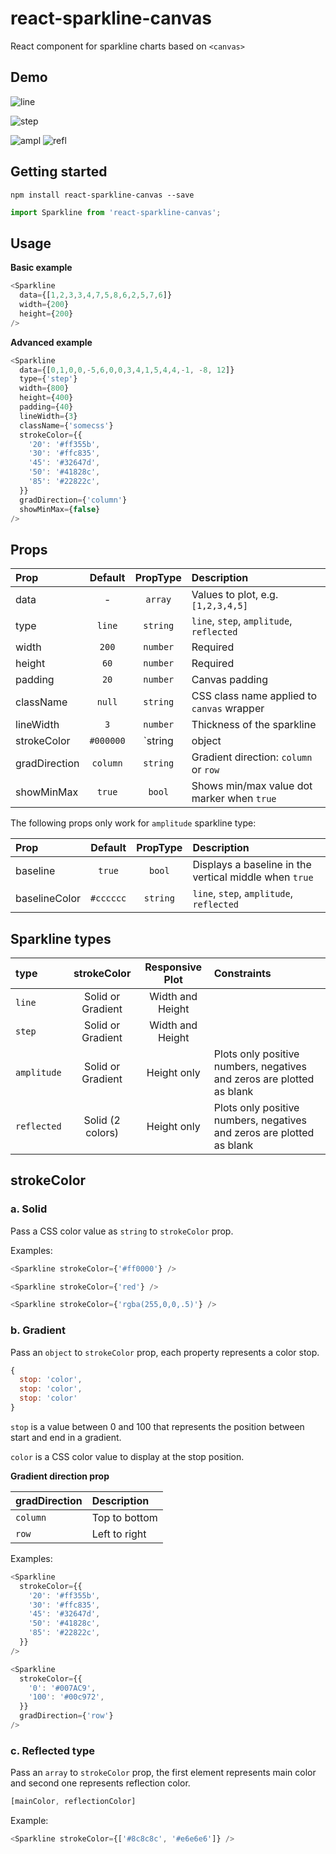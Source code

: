 # react-sparkline-canvas

React component for sparkline charts based on `<canvas>`

## Demo

![line](http://i.imgur.com/tUHDyyI.png)

![step](http://i.imgur.com/8fEJ4dl.png)

![ampl](http://i.imgur.com/JYUHlFy.png)
![refl](http://i.imgur.com/wasC0Nu.png)


## Getting started

```
npm install react-sparkline-canvas --save
```
```js
import Sparkline from 'react-sparkline-canvas';
```


## Usage

**Basic example**
```js
<Sparkline
  data={[1,2,3,3,4,7,5,8,6,2,5,7,6]}
  width={200}
  height={200}
/>
```

**Advanced example**
```js
<Sparkline
  data={[0,1,0,0,-5,6,0,0,3,4,1,5,4,4,-1, -8, 12]}
  type={'step'}
  width={800}
  height={400}
  padding={40}
  lineWidth={3}
  className={'somecss'}   
  strokeColor={{
    '20': '#ff355b',
    '30': '#ffc835',
    '45': '#32647d',
    '50': '#41828c',
    '85': '#22822c',
  }}
  gradDirection={'column'}
  showMinMax={false}
/>
```


## Props

| Prop | Default | PropType | Description |
| :--- | :-----: | :------: | :---------- |
| data | - | `array` | Values to plot, e.g. `[1,2,3,4,5]` |
| type | `line` | `string` | `line`, `step`, `amplitude`, `reflected` |
| width | `200` | `number` | Required |
| height | `60` | `number` | Required |
| padding | `20` | `number` | Canvas padding |
| className | `null` | `string` | CSS class name applied to `canvas` wrapper |
| lineWidth | `3` | `number` | Thickness of the sparkline |
| strokeColor | `#000000` | `string | object | array` | See [strokeColor](#strokecolor) |
| gradDirection | `column` | `string` | Gradient direction: `column` or `row` |
| showMinMax | `true` | `bool` | Shows min/max value dot marker when `true` |

The following props only work for `amplitude` sparkline type:

| Prop | Default | PropType | Description |
| :--- | :-----: | :------: | :---------- |
| baseline | `true` | `bool` | Displays a baseline in the vertical middle when `true` |
| baselineColor | `#cccccc` | `string` | `line`, `step`, `amplitude`, `reflected` |


## Sparkline types

| type | strokeColor | Responsive Plot | Constraints |
| :--- | :---------: | :-------------: | :---------- |
| `line` | Solid or Gradient | Width and Height |
| `step` | Solid or Gradient | Width and Height |
| `amplitude` | Solid or Gradient | Height only | Plots only positive numbers, negatives and zeros are plotted as blank |
| `reflected` | Solid (2 colors) | Height only | Plots only positive numbers, negatives and zeros are plotted as blank |


## strokeColor

### a. Solid

Pass a CSS color value as `string` to `strokeColor` prop.

Examples:

```js
<Sparkline strokeColor={'#ff0000'} />

<Sparkline strokeColor={'red'} />

<Sparkline strokeColor={'rgba(255,0,0,.5)'} />
```

### b. Gradient

Pass an `object` to `strokeColor` prop, each property represents a color stop.

```js
{
  stop: 'color',
  stop: 'color',
  stop: 'color'
}
```
`stop` is a value between 0 and 100 that represents the position between start and end in a gradient.

`color` is a CSS color value to display at the stop position.

**Gradient direction prop**

| gradDirection | Description |
| :------------ | :---------- |
| `column` | Top to bottom |
| `row` | Left to right |

Examples:

```js
<Sparkline
  strokeColor={{
    '20': '#ff355b',
    '30': '#ffc835',
    '45': '#32647d',
    '50': '#41828c',
    '85': '#22822c',
  }}
/>

<Sparkline
  strokeColor={{
    '0': '#007AC9',
    '100': '#00c972',
  }}
  gradDirection={'row'}
/>
```

### c. Reflected type

Pass an `array` to `strokeColor` prop, the first element represents main color and second one represents reflection color.

```js
[mainColor, reflectionColor]
```

Example:

```js
<Sparkline strokeColor={['#8c8c8c', '#e6e6e6']} />
```
